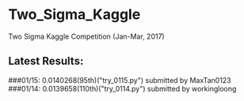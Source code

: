 # Two_Sigma_Kaggle
Two Sigma Kaggle Competition (Jan-Mar, 2017)

## Latest Results:
###01/15: 0.0140268(95th)("try_0115.py") submitted by MaxTan0123
###01/14: 0.0139658(110th)("try_0114.py") submitted by workingloong
